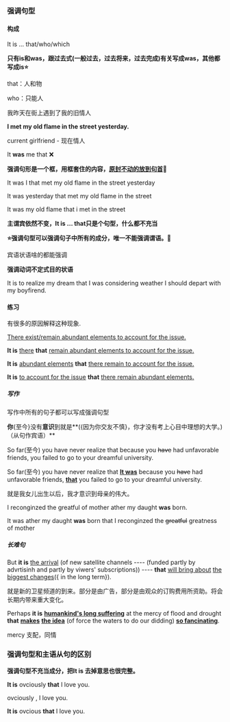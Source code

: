 ### 强调句型

#### 构成

It is ... that/who/which

**只有is和was，跟过去式(一般过去，过去将来，过去完成)有关写成was，其他都写成is:star:**

that：人和物

who：只能人

我昨天在街上遇到了我的旧情人

**I met my old flame in the street yesterday.**

current girlfriend - 现在情人

It **was** me that  :x:

**强调句形是一个框，用框套住的内容，<u>原封不动的放到句首</u>:statue_of_liberty:**

It was I that met my old flame in the street yesterday

It was yesterday that met my old flame in the street

It was my old flame that i met in the street

**主谓宾依然不变，It is ... that只是个句型，什么都不充当**



**:star:强调句型可以强调句子中所有的成分，唯一不能强调谓语。:night_with_stars:**

宾语状语啥的都能强调

**强调动词不定式目的状语**

It is to realize my dream that I was considering weather I should depart with my boyfirend.



#### 练习 

有很多的原因解释这种现象.

<u>There exist/remain abundant elements to account for the issue.</u>

**It is** <u>there</u> **that** <u>remain abundant elements to account for the issue.</u>

**It is**  <u>abundant elements</u> **that** <u>there remain to account for the issue.</u>

**It is**  <u>to account for the issue</u> **that** <u>there remain  abundant elements.</u>

##### 写作

写作中所有的句子都可以写成强调句型

**你**{至今}没有**意识**到就是**({因为你交友不慎}，你才没有考上心目中理想的大学。)（从句作宾语）**

So far(至今) you have never realize that because you ~~have~~ had  unfavorable friends, you failed to go to your dreamful university.

So far(至今) you have never realize that **<u>It was</u>** because you ~~have~~ had  unfavorable friends, **<u>that</u>** you failed to go to your dreamful university.



就是我女儿出生以后，我才意识到母亲的伟大。

I reconginzed the greatful of mother ather my daught **was**  born.

It was  ather my daught **was** born that I reconginzed the ~~greatful~~ greatness of mother

##### 长难句

But **it is** <u>the arrival</u> (of new satellite channels ---- (funded partly by advrtisinh and partly by viwers' subscriptions)) ---- **that** <u>will bring about</u> <u>the biggest changes</u>({ in the long term}).

就是新的卫星频道的到来。部分是由广告，部分是由观众的订购费用所资助。将会长期内带来重大变化。



Perhaps **it is** **<u>humankind's long suffering</u>** at the mercy of flood and drought **that** **<u>makes</u>** **<u>the idea</u>** (of force the waters to do our didding) **<u>so fancinating</u>**.

mercy 支配，同情

### 强调句型和主语从句的区别

**强调句型不充当成分，把It is 去掉意思也很完整。**

**It is** ovciously **that** I love you.

ovciously , I love you.

**It is** ovcious **that** I love you.



